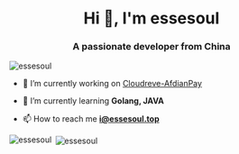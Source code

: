 <h1 align="center">Hi 👋, I'm essesoul</h1>
<h3 align="center">A passionate developer from China</h3>

<p align="left"> <img src="https://komarev.com/ghpvc/?username=essesoul&label=Profile%20views&color=0eb44d&style=flat" alt="essesoul" /> </p>

<!--<p align="left"> <a href="https://github.com/ryo-ma/github-profile-trophy"><img src="https://github-profile-trophy.vercel.app/?username=essesoul" alt="essesoul" /></a> </p>-->

- 🔭 I’m currently working on [Cloudreve-AfdianPay](https://github.com/essesoul/Cloudreve-AfdianPay)

- 🌱 I’m currently learning **Golang, JAVA**

<!-- - 📝 I regularly write articles on [https://www.essesoul.top/](https://www.essesoul.top/)-->

- 📫 How to reach me **i@essesoul.top**


<p><img align="left" src="https://github-readme-stats.vercel.app/api/top-langs?username=essesoul&show_icons=true&locale=en&layout=compact" alt="essesoul" /></p>

<p>&nbsp;<img align="center" src="https://github-readme-stats.vercel.app/api?username=essesoul&show_icons=true&locale=en" alt="essesoul" /></p>

